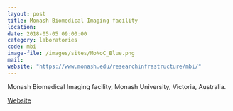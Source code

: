 ```yaml
---
layout: post
title: Monash Biomedical Imaging facility
location:
date: 2018-05-05 09:00:00
category: laboratories
code: mbi
image-file: /images/sites/MoNoC_Blue.png
mail:
website: "https://www.monash.edu/researchinfrastructure/mbi/"
---
```

Monash Biomedical Imaging facility, Monash University, Victoria, Australia.

[Website](https://www.monash.edu/researchinfrastructure/mbi/)
